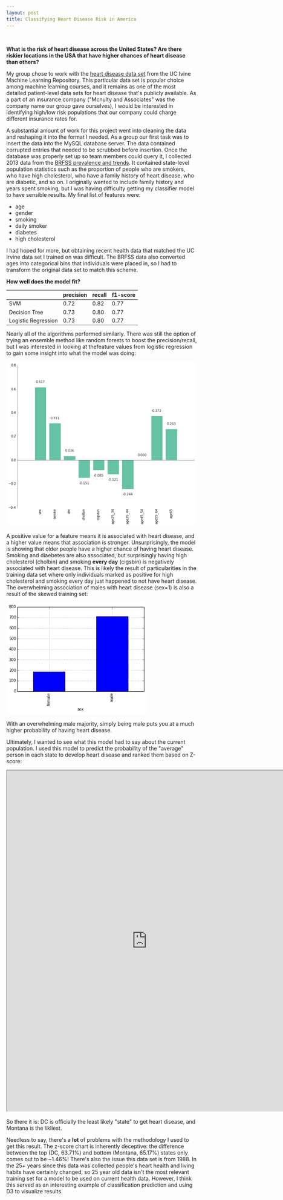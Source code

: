 ```yaml
---
layout: post
title: Classifying Heart Disease Risk in America
---
```

<br>

**What is the risk of heart disease across the United States? Are there riskier locations in the USA that have higher chances of heart disease than others?**

My group chose to work with the [heart disease data set](https://archive.ics.uci.edu/ml/datasets/Heart+Disease) from the UC Ivine Machine Learning Repository. This particular data set is popular choice among machine learning courses, and it remains as one of the most detailed patient-level data sets for heart disease that's publicly available. As a part of an insurance company ("Mcnulty and Associates" was the company name our group gave ourselves), I would be interested in identifying high/low risk populations that our company could charge different insurance rates for. 

A substantial amount of work for this project went into cleaning the data and reshaping it into the format I needed. As a group our first task was to insert the data into the MySQL database server. The data contained corrupted entries that needed to be scrubbed before insertion. Once the database was properly set up so team members could query it, I collected 2013 data from the [BRFSS prevalence and trends](http://apps.nccd.cdc.gov/brfss/index.asp). It contained state-level population statistics such as the proportion of people who are smokers, who have high cholesterol, who have a family history of heart disease, who are diabetic, and so on. I originally wanted to include family history and years spent smoking, but I was having difficulty getting my classifier model to have sensible results. My final list of features were:

* age
* gender
* smoking
* daily smoker
* diabetes
* high cholesterol

I had hoped for more, but obtaining recent health data that matched the UC Irvine data set I trained on was difficult. The BRFSS data also converted ages into categorical bins that individuals were placed in, so I had to transform the original data set to match this scheme.

**How well does the model fit?**


|                     | precision | recall | f1-score | 
|---------------------|-----------|--------|----------|
| SVM                 | 0.72      | 0.82   | 0.77     |
| Decision Tree       | 0.73      | 0.80   | 0.77     |
| Logistic Regression | 0.73      | 0.80   | 0.77     |

Nearly all of the algorithms performed similarly. There was still the option of trying an ensemble method like random forests to boost the precision/recall, but I was interested in looking at thefeature values from logistic regression to gain some insight into what the model was doing:

![logres features](https://raw.githubusercontent.com/heart-disease-left-team/common_repo/master/jeff/mcnulty1v2.png)

A positive value for a feature means it is associated with heart disease, and a higher value means that association is stronger. Unsurprisingly, the model is showing that older people have a higher chance of having heart disease. Smoking and diaebetes are also associated, but surprisingly having high cholesterol (cholbin) and smoking **every day** (cigsbin) is negatively associated with heart disease. This is likely the result of particularities in the training data set where only individuals marked as positive for high cholesterol and smoking every day just happened to not have heart disease. The overwhelming association of males with heart disease (sex=1) is also a result of the skewed training set: 

![fvm](https://raw.githubusercontent.com/heart-disease-left-team/common_repo/master/jeff/mcnulty3.png)

With an overwhelming male majority, simply being male puts you at a much higher probability of having heart disease.

Ultimately, I wanted to see what this model had to say about the current population. I used this model to predict the probability of the "average" person in each state to develop heart disease and ranked them based on Z-score:

<iframe src="http://104.131.124.104/states" width="740" height="900" marginwidth="0" marginheight="0" scrolling="no"></iframe>

So there it is: DC is officially the least likely "state" to get heart disease, and Montana is the likliest.

Needless to say, there's a **lot** of problems with the methodology I used to get this result. The z-score chart is inherently deceptive: the difference between the top (DC, 63.71%) and bottom (Montana, 65.17%) states only comes out to be ~1.46%! There's also the issue this data set is from 1988. In the 25+ years since this data was collected people's heart health and living habits have certainly changed, so 25 year old data isn't the most relevant training set for a model to be used on current health data. However, I think this served as an interesting example of classification prediction and using D3 to visualize results. 

